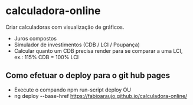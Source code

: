 # calculadora-online

Criar calculadoras com visualização de gráficos.
- Juros compostos
- Simulador de investimentos (CDB / LCI / Poupança)
- Calcular quanto um CDB precisa render para se comparar a uma LCI, ex.: 115% CDB = 100% LCI

## Como efetuar o deploy para o git hub pages

- Execute o compando npm run-script deploy
OU
- ng deploy --base-href https://fabioaraujo.github.io/calculadora-online/
